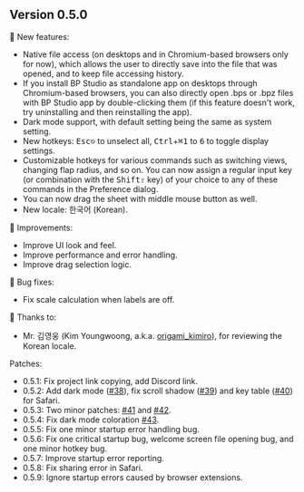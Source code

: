 
## Version 0.5.0

🚀 New features:
- Native file access (on desktops and in Chromium-based browsers only for now), which allows the user to directly save into the file that was opened, and to keep file accessing history.
- If you install BP Studio as standalone app on desktops through Chromium-based browsers, you can also directly open .bps or .bpz files with BP Studio app by double-clicking them (if this feature doesn't work, try uninstalling and then reinstalling the app).
- Dark mode support, with default setting being the same as system setting.
- New hotkeys: <kbd class="not-mac">Esc</kbd><kbd class="mac-only">⎋</kbd> to unselect all, <span class="not-mac"><kbd>Ctrl</kbd>+</span><kbd class="mac-only">⌘</kbd><kbd>1</kbd> to <kbd>6</kbd> to toggle display settings.
- Customizable hotkeys for various commands such as switching views, changing flap radius, and so on. You can now assign a regular input key (or combination with the <kbd class="not-mac">Shift</kbd><kbd class="mac-only">⇧</kbd> key) of your choice to any of these commands in the Preference dialog.
- You can now drag the sheet with middle mouse button as well.
- New locale: 한국어 (Korean).

💪 Improvements:
- Improve UI look and feel.
- Improve performance and error handling.
- Improve drag selection logic.

🐛 Bug fixes:
- Fix scale calculation when labels are off.

🙏 Thanks to:
- Mr. 김영웅 (Kim Youngwoong, a.k.a. [origami_kimiro](https://www.instagram.com/origami_kimiro/)), for reviewing the Korean locale.

Patches:
- 0.5.1: Fix project link copying, add Discord link.
- 0.5.2: Add dark mode ([#38](https://github.com/bp-studio/box-pleating-studio/pull/38)), fix scroll shadow ([#39](https://github.com/bp-studio/box-pleating-studio/pull/39)) and key table ([#40](https://github.com/bp-studio/box-pleating-studio/pull/40)) for Safari.
- 0.5.3: Two minor patches: [#41](https://github.com/bp-studio/box-pleating-studio/pull/41) and [#42](https://github.com/bp-studio/box-pleating-studio/pull/42).
- 0.5.4: Fix dark mode coloration [#43](https://github.com/bp-studio/box-pleating-studio/pull/43).
- 0.5.5: Fix one minor startup error handling bug.
- 0.5.6: Fix one critical startup bug, welcome screen file opening bug, and one minor hotkey bug.
- 0.5.7: Improve startup error reporting.
- 0.5.8: Fix sharing error in Safari.
- 0.5.9: Ignore startup errors caused by browser extensions.
